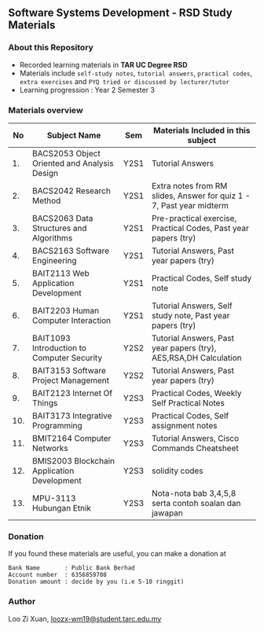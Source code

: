 ## Software Systems Development - RSD Study Materials


### About this Repository
- Recorded learning materials in **TAR UC Degree RSD** 
- Materials include `self-study notes`, `tutorial answers`, `practical codes`, `extra exercises` and `PYQ tried or discussed by lecturer/tutor`
- Learning progression : Year 2 Semester 3

### Materials overview 
| No  | Subject Name | Sem | Materials Included in this subject |
| ------------- | ------------- | ------------- | ------------- |
| 1.  | BACS2053 Object Oriented and Analysis Design  | Y2S1  | Tutorial Answers  |
| 2.  | BACS2042 Research Method  | Y2S1  | Extra notes from RM slides, Answer for quiz 1 - 7, Past year midterm  |
| 3.  | BACS2063 Data Structures and Algorithms  | Y2S1  | Pre-practical exercise, Practical Codes, Past year papers (try)|
| 4.  | BACS2163 Software Engineering  | Y2S1  | Tutorial Answers, Past year papers (try) |
| 5.  | BAIT2113 Web Application Development  | Y2S1  | Practical Codes, Self study note  |
| 6.  | BAIT2203 Human Computer Interaction  | Y2S1  | Tutorial Answers, Self study note, Past year papers (try) |
| 7.  | BAIT1093 Introduction to Computer Security  | Y2S2  | Tutorial Answers, Past year papers (try), AES,RSA,DH Calculation |
| 8.  | BAIT3153 Software Project Management  | Y2S2  | Tutorial Answers, Past year papers (try) |
| 9.  | BAIT2123 Internet Of Things  | Y2S3  | Practical Codes, Weekly Self Practical Notes |
| 10.  | BAIT3173 Integrative Programming  | Y2S3  | Practical Codes, Self assignment notes |
| 11.  | BMIT2164 Computer Networks  | Y2S3  | Tutorial Answers, Cisco Commands Cheatsheet |
| 12.  | BMIS2003 Blockchain Application Development  | Y2S3  | solidity codes |
| 13.  | MPU-3113 Hubungan Etnik  | Y2S3  | Nota-nota bab 3,4,5,8 serta contoh soalan dan jawapan |

### Donation
If you found these materials are useful, you can make a donation at
```
Bank Name       : Public Bank Berhad
Account number  : 6356859708
Donation amount : decide by you (i.e 5-10 ringgit)
```

### Author
Loo Zi Xuan, <a href="#">loozx-wm19@student.tarc.edu.my</a>
